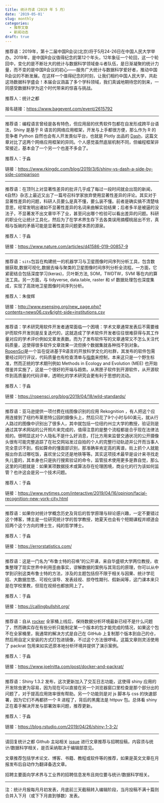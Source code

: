 ```yaml
---
title: 统计月读（2019 年 5 月）
date: '2019-05-01'
slug: monthly
categories:
  - 推荐文章
  - 新闻动态
draft: true
---
```


推荐语：2019年，第十二届中国R会议(北京)将于5月24-26日在中国人民大学举办。2019年，是中国R会议值得纪念的第12个年头，12年象征一个轮回，这一个轮回中，变化的是不断壮大的统计与数据科学领域奋斗者队伍，是日渐凝聚的统计力量，而不变的是中国R会议的初心——服务广大统计与数据科学爱好者，推动中国R会议的不断发展。在这样一个值得纪念的时刻，让我们相约中国人民大学，共赴这场数据科学盛会！本届会议涵盖了多个学科领域，我们真诚地期待您的到来，一同感受数据科学为这个时代带来的惊喜与挑战。

推荐人：统计之都

报名链接：https://www.bagevent.com/event/2615792

---

推荐语：编程语言曾经是各有特色，但应用层的优秀软件包都在自发形成跨平台语法，Shiny 是基于 R 语言的网络应用框架，开发与上手都很方便，那么作为 R 的竞争者 Python 自然也会有人开发类似平台，也就是 Plotly 出品的 [Dash](https://dash.plot.ly/)，这篇文章对比了这两个网络应用框架的异同。个人感觉虽然底层机制不同，但编程框架非常接近，基本会了一个另一个也差不多会了。

推荐人：于淼

链接：https://www.rkingdc.com/blog/2019/3/6/shiny-vs-dash-a-side-by-side-comparison

---

推荐语：在顶刊上对显著性差异的批评几乎成了每过一段时间就会出现的新闻，《自然》杂志上最近又出了一篇号召科学家放弃使用显著性差异的评论。其实对于显著性差异的问题，科研人员要么是真不懂，要么装不懂。前者是确实搞不清楚啥意思，经常发明出诸如不显著性差异的名词来曲解实验结果；后者多半是被逼的没法子，不显著发不出文章毕不了业，甚至问出哪个检验可以看出差异的问题。科研的职业化让统计工具化，然后为了在学术界生存下去各类误用摘樱桃层出不穷，真相与饭碗的矛盾可能是显著性差异问题更本质的源泉。

推荐人：于淼

链接：https://www.nature.com/articles/d41586-019-00857-9

---

推荐语：`sits`包旨在构建统一的机器学习与卫星图像时间序列分析工具，包含数据获取,数据可视化,数据去噪与聚类的卫星图像时间序列分析全流程。一方面，它紧密结合包括深度学习(keras)，贝叶斯方法, SOM，TWDTW，SVM 等在内的算法工具。另一方面，与 tidyverse, data.table, raster 和 sf 数据处理包也深度集成，实现了高效地卫星图像时间序列分析。

推荐人：朱俊辉

链接：http://www.esensing.org/new_page.php?contents=news06.csv&right-side=institutions.csv

---

推荐语：学术研究用软件开发者通常面临一个困境：学术文章通常发表后不需要维护而软件开发则是反复迭代的，这就造成了学术软件开发者往往很难获得与其工作量对应的学术评价例如文章发表数。而为了发布软件写的文章通常又不怎么关注代码质量，这使得很多软件文章效果一流但换个数据集就各种找不到对象。[RopenSci](https://ropensci.org/about/)是一个旨在促进基于R语言的开放科学文化的社群，其发布的软件包需要经过同行评议，代码质量也有检查清单与[指南](https://ropensci.github.io/dev_guide/reviewtemplate.html)来控制，本来这只是一个野生标准，然而正统的学术期刊例如 Methods in Ecology and Evolution (MEE) 也开始借鉴并实施了，这是一个很好的开端与趋势。从黑匣子软件到开源软件，从开源软件到高质量的代码评审，透明化的学术研究会更有利于思想的流动。

推荐人：于淼

链接：https://ropensci.org/blog/2019/04/18/wild-standards/

---

推荐语：亚马逊提供一项付费在线图像识别的应用 Rekognition ，有人把这个应用连接到了纽约布莱恩特公园的摄像头上，然后只花了9个小时与60美元，就从行人路过的图像中识别出了很多人，其中就包括一位纽约州立大学的教授，验证则是通过其学术网站的公开照片来完成的，值得注意的是整个流程都是合乎现在法律法规的。很明显这对个人隐私不是什么好消息，打比方用来监督交通状况的公开摄像头很有可能完整追踪了在社交网站发过自拍的个人的完整行动轨迹并公开而当事人完全意识不到，假如算命的懂面部识别，那准确率肯定高的离谱，街上抓个人就能报出你去过哪吃饭，喜欢坐公交还是地铁等等。其实这项技术最早是设计来寻找走失儿童的，其本身也只是执行搜索验证的命令，监管技术使用更多是靠自觉，那么这里的问题就是：如果某项数据技术或算法存在伦理困境，商业化的行为该如何监管？也许这会是另一个技术问题。

推荐人：于淼

链接：https://www.nytimes.com/interactive/2019/04/16/opinion/facial-recognition-new-york-city.html

---

推荐语：如果你对统计学概念历史及背后的哲学原理与辩论感兴趣，一定不要错过这个博客，博主是一位研究统计学的哲学教授，她夏天也会有个短期课程并顺道会招两个这个方向的博士生，纯的哲学博士。

推荐人：于淼

链接：https://errorstatistics.com/

---

推荐语：这是一门名为“布鲁士特的召唤”的公开课，来自华盛顿大学两位教授，收集整理了现实世界中利用歪曲事实，谬解数据的案例与其背后的原理，你可以从中学到识别这类布鲁士特的方法，涉及的主题包括但不限于相关与因果、统计学花招、大数据忽悠、可视化误导、发表歧视、掠夺性期刊、假新闻等，这门课本来只是在学校里教，但现在视频也都放网上了。

推荐人：于淼

链接：https://callingbullshit.org/

---

推荐语：自从 [rocker](https://www.rocker-project.org/) 全家桶上线后，保持数据分析环境最新已经不是什么问题了，然而确实存在有些分析只能制定某一个版本的包才能完成的情况，如果这个包不在全家桶里，我通常的解决方式是自己在 GitHub 上复制那个版本到自己的仓，然后用自定义安装的方式打包进镜像，不过这个方法很啰嗦。这篇文章则灵活使用了 packrat 包用来如实还原本地分析环境并提供了演示案例。

推荐人：于淼

链接：https://www.joelnitta.com/post/docker-and-packrat/

---

推荐语：Shiny 1.3.2 发布，这次更新加入了交互日志功能，这使得 shiny 应用的开发除虫更为容易，因为现在可以直接在另一个浏览器窗口里检查是那个部分出的问题了，对于提高应用效率很有帮助。另一个功能则是对 js 脚本与 css 的快速部署，因为它们不再都挤一个 R 进程了，背后的黑魔法是 httpuv 包。总体看 shiny 正在着手解决开发与部署效率问题，推荐更新。

推荐人：于淼

链接：https://blog.rstudio.com/2019/04/26/shiny-1-3-2/

---

请回复统计之都 Github 主站相关 [issue](https://github.com/cosname/cosx.org/issues/831) 进行文章推荐与招聘投稿，内容须与统计/数据科学相关，是否采纳取决于编辑部意见。

文章推荐包括学术论文、博客、书籍、教程或软件等的推荐，如果是英文文章在月报发布后自动作为翻译备选文章。

招聘主要面向学术界与工业界的招聘信息发布且岗位要与统计/数据科学相关。

---
注：统计月报每月月初发表，月底前三天截稿转入编辑阶段，当月投稿不满十篇则合并入下月（或下下月直到够数）发表。
